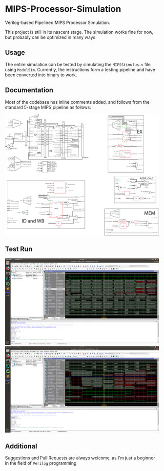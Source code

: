 # MIPS-Processor-Simulation
Verilog-based Pipelined MIPS Processor Simulation.

This project is still in its nascent stage. The simulation works fine for now, but probably can be optimized in many ways.

## Usage
The entire simulation can be tested by simulating the `MIPSStimulus.v` file using `ModelSim`. Currently, the instructions form a testing pipeline and have been converted into binary to work.

## Documentation
Most of the codebase has inline comments added, and follows from the standard 5-stage MIPS pipeline as follows:

![](/images/schematic.png)

## Test Run

![](/images/1.png)
![](/images/2.png)

## Additional
Suggestions and Pull Requests are always welcome, as I'm just a beginner in the field of `Verilog` programming.